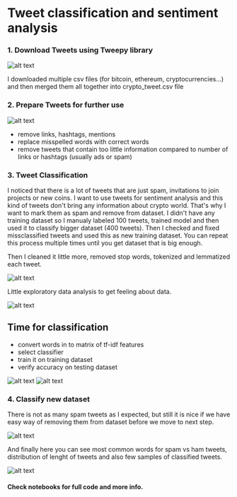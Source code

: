 # Tweet classification and sentiment analysis

### 1. Download Tweets using Tweepy library

![alt text](https://user-images.githubusercontent.com/74175283/139527487-62f46004-851e-43ff-93fb-d954f4cdb4cf.png)

I downloaded multiple csv files (for bitcoin, ethereum, cryptocurrencies...) and then merged them all together into crypto_tweet.csv file

### 2. Prepare Tweets for further use

![alt text](https://user-images.githubusercontent.com/74175283/139527599-267b37a3-31c3-4621-bd17-b69e0aebfc71.png)

- remove links, hashtags, mentions
- replace misspelled words with correct words
- remove tweets that contain too little information compared to number of links or hashtags (usually ads or spam)

### 3. Tweet Classification
I noticed that there is a lot of tweets that are just spam, invitations to join projects or new coins. I want to use tweets for sentiment analysis and this kind of tweets don't bring any information about crypto world. That's why I want to mark them as spam and remove from dataset.
I didn't have any training dataset so I manualy labeled 100 tweets, trained model and then used it to classify bigger dataset (400 tweets). Then I checked and fixed missclassified tweets and used this as new training dataset. You can repeat this process multiple times until you get dataset that is big enough.

Then I cleaned it little more, removed stop words, tokenized and lemmatized each tweet.

![alt text](https://user-images.githubusercontent.com/74175283/139527781-4c9b001b-347d-499d-8fd1-c6d9eb9e7d30.png)

Little exploratory data analysis to get feeling about data.

![alt text](https://user-images.githubusercontent.com/74175283/139528438-c175a3fa-6b91-4f47-a19a-03a962581f59.png)

## Time for classification
- convert words in to matrix of tf-idf features
- select classifier
- train it on training dataset
- verify accuracy on testing dataset

![alt text](https://user-images.githubusercontent.com/74175283/139528514-3c7461bc-b04d-44fc-bac7-3b5b49f21f69.png)
![alt text](https://user-images.githubusercontent.com/74175283/139528520-07a86bcb-97f5-48a5-a2fd-8b5858ae171f.png)


### 4. Classify new dataset

There is not as many spam tweets as I expected, but still it is nice if we have easy way of removing them from dataset before we move to next step.

![alt text](https://user-images.githubusercontent.com/74175283/139528591-f52c4e14-c186-48dd-a20f-82056770bafb.png)

And finally here you can see most common words for spam vs ham tweets, distribution of lenght of tweets and also few samples of classified tweets.

![alt text](https://user-images.githubusercontent.com/74175283/139528655-9a7b4456-c893-4fee-b423-b920b00056f3.png)

#### Check notebooks for full code and more info.
